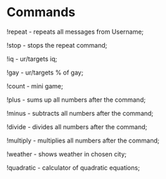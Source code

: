 # Commands
!repeat - repeats all messages from Username;
   
!stop - stops the repeat command;
   
!iq - ur/targets iq;
   
!gay - ur/targets % of gay;
   
!count - mini game;
   
!plus - sums up all numbers after the command;
   
!minus - subtracts all numbers after the command;
   
!divide - divides all numbers after the command;
   
!multiply - multiplies all numbers after the command;
   
!weather - shows weather in chosen city;
   
!quadratic - calculator of quadratic equations;

